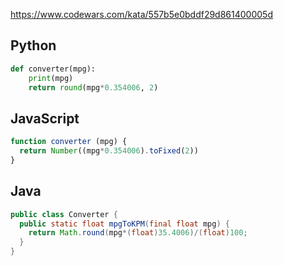 https://www.codewars.com/kata/557b5e0bddf29d861400005d

## Python
```python
def converter(mpg):
    print(mpg)
    return round(mpg*0.354006, 2)
```

## JavaScript
```js
function converter (mpg) {
  return Number((mpg*0.354006).toFixed(2))
}
```

## Java
```java
public class Converter {
  public static float mpgToKPM(final float mpg) {
    return Math.round(mpg*(float)35.4006)/(float)100;
  }
}
```